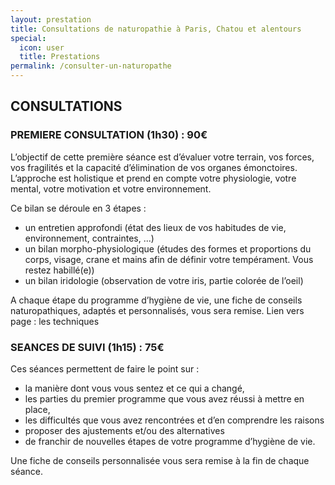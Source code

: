 ```yaml
---
layout: prestation
title: Consultations de naturopathie à Paris, Chatou et alentours
special:
  icon: user
  title: Prestations
permalink: /consulter-un-naturopathe
---
```


## CONSULTATIONS

### PREMIERE CONSULTATION (1h30) : 90€

L’objectif de cette première séance est d’évaluer votre terrain, vos forces, vos fragilités et la capacité
d’élimination de vos organes émonctoires. L’approche est holistique et prend en compte votre
physiologie, votre mental, votre motivation et votre environnement.

Ce bilan se déroule en 3 étapes :
- un entretien approfondi (état des lieux de vos habitudes de vie, environnement, contraintes, ...)
- un bilan morpho-physiologique (études des formes et proportions du corps, visage, crane et mains
afin de définir votre tempérament. Vous restez habillé(e))
- un bilan iridologie (observation de votre iris, partie colorée de l’oeil)

A chaque étape du programme d’hygiène de vie, une fiche de conseils naturopathiques, adaptés et
personnalisés, vous sera remise. Lien vers page : les techniques

### SEANCES DE SUIVI (1h15) : 75€

Ces séances permettent de faire le point sur :
- la manière dont vous vous sentez et ce qui a changé,
- les parties du premier programme que vous avez réussi à mettre en place,
- les difficultés que vous avez rencontrées et d’en comprendre les raisons
- proposer des ajustements et/ou des alternatives
- de franchir de nouvelles étapes de votre programme d’hygiène de vie.

Une fiche de conseils personnalisée vous sera remise à la fin de chaque séance.
